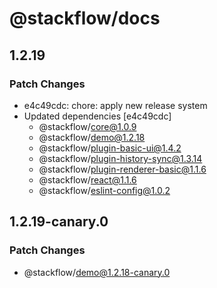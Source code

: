 # @stackflow/docs

## 1.2.19

### Patch Changes

- e4c49cdc: chore: apply new release system
- Updated dependencies [e4c49cdc]
  - @stackflow/core@1.0.9
  - @stackflow/demo@1.2.18
  - @stackflow/plugin-basic-ui@1.4.2
  - @stackflow/plugin-history-sync@1.3.14
  - @stackflow/plugin-renderer-basic@1.1.6
  - @stackflow/react@1.1.6
  - @stackflow/eslint-config@1.0.2

## 1.2.19-canary.0

### Patch Changes

- @stackflow/demo@1.2.18-canary.0
